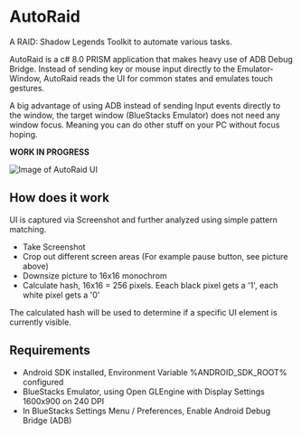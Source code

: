 # AutoRaid
A RAID: Shadow Legends Toolkit to automate various tasks.

AutoRaid is a c# 8.0 PRISM application that makes heavy use of ADB Debug Bridge. Instead of sending key or mouse input directly to the 
Emulator-Window, AutoRaid reads the UI for common states and emulates touch gestures. 

A big advantage of using ADB instead of sending Input events directly to the window, the target window (BlueStacks Emulator) does not need any window focus. Meaning you can do other stuff on your PC without focus hoping.

**WORK IN PROGRESS**

![Image of AutoRaid UI](https://github.com/nschoenberg/AutoRaid/blob/master/autoraid.png?raw=true)

## How  does it work
UI is captured via Screenshot and further analyzed using simple pattern matching. 
 * Take Screenshot
 * Crop out different screen areas (For example pause button, see picture above)
 * Downsize picture to 16x16 monochrom
 * Calculate hash, 16x16 = 256 pixels. Eeach black pixel gets a '1', each white pixel gets a '0'
 
The calculated hash will be used to determine if a specific UI element is currently visible.

## Requirements
* Android SDK installed, Environment Variable %ANDROID_SDK_ROOT% configured
* BlueStacks Emulator, using Open GLEngine with Display Settings 1600x900 on 240 DPI
* In BlueStacks Settings Menu / Preferences, Enable Android Debug Bridge (ADB)
